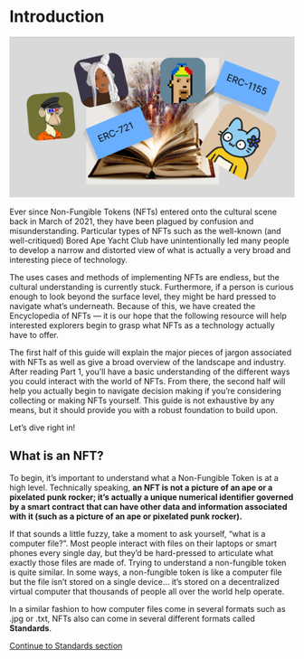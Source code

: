 # Introduction

![GRAPHIC CONCEPT PLACEHOLDER, NOT FINAL GRAPHIC](/docs/images/encyclopedia/main.png)

Ever since Non-Fungible Tokens (NFTs) entered onto the cultural scene back in March of 2021, they have been plagued by confusion and misunderstanding. Particular types of NFTs such as the well-known (and well-critiqued) Bored Ape Yacht Club have unintentionally led many people to develop a narrow and distorted view of what is actually a very broad and interesting piece of technology. 

The uses cases and methods of implementing NFTs are endless, but the cultural understanding is currently stuck. Furthermore, if a person is curious enough to look beyond the surface level, they might be hard pressed to navigate what’s underneath. Because of this, we have created the Encyclopedia of NFTs — it is our hope that the following resource will help interested explorers begin to grasp what NFTs as a technology actually have to offer. 

The first half of this guide will explain the major pieces of jargon associated with NFTs as well as give a broad overview of the landscape and industry. After reading Part 1, you’ll have a basic understanding of the different ways you could interact with the world of NFTs. From there, the second half will help you actually begin to navigate decision making if you’re considering collecting or making NFTs yourself. This guide is not exhaustive by any means, but it should provide you with a robust foundation to build upon.

Let’s dive right in!

## What is an NFT?

To begin, it’s important to understand what a Non-Fungible Token is at a high level. Technically speaking, **an NFT is not a picture of an ape or a pixelated punk rocker; it’s actually a unique numerical identifier governed by a smart contract that can have other data and information associated with it (such as a picture of an ape or pixelated punk rocker).** 

If that sounds a little fuzzy, take a moment to ask yourself, “what is a computer file?”. Most people interact with files on their laptops or smart phones every single day, but they’d be hard-pressed to articulate what exactly those files are made of. Trying to understand a non-fungible token is quite similar. In some ways, a non-fungible token is like a computer file but the file isn’t stored on a single device… it’s stored on a decentralized virtual computer that thousands of people all over the world help operate. 

In a similar fashion to how computer files come in several formats such as .jpg or .txt, NFTs also can come in several different formats called **Standards**.

[Continue to Standards section](/encyclopedia/part-1/standards)

